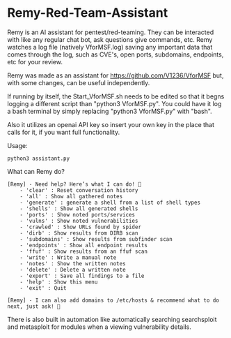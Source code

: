 # Remy-Red-Team-Assistant
Remy is an AI assistant for pentest/red-teaming. They can be interacted with like any regular chat bot, ask questions give commands, etc.
Remy watches a log file (natively VforMSF.log) saving any important data that comes through the log, such as CVE's, open ports, subdomains, endpoints, etc for your review.

Remy was made as an assistant for https://github.com/V1236/VforMSF but, with some changes, can be useful independently.

If running by itself, the Start_VforMSF.sh needs to be edited so that it begns logging a different script than "python3 VforMSF.py". You could have it log a bash terminal by simply replacing "python3 VforMSF.py" with "bash".

Also it utilizes an openai API key so insert your own key in the place that calls for it, if you want full functionality.

Usage:

```
python3 assistant.py
```

What can Remy do?

```
[Remy] - Need help? Here’s what I can do! 💜
    - 'clear' : Reset conversation history
    - 'all' : Show all gathered notes
    - 'generate' : generate a shell from a list of shell types
    - 'shells' : Show all generated shells
    - 'ports' : Show noted ports/services
    - 'vulns' : Show noted vulnerabilities
    - 'crawled' : Show URLs found by spider
    - 'dirb' : Show results from DIRB scan
    - 'subdomains' : Show results from subfinder scan
    - 'endpoints' : Show all endpoint results
    - 'ffuf' : Show results from an ffuf scan
    - 'write' : Write a manual note
    - 'notes' : Show the written notes
    - 'delete' : Delete a written note
    - 'export' : Save all findings to a file
    - 'help' : Show this menu
    - 'exit' : Quit

[Remy] - I can also add domains to /etc/hosts & recommend what to do next, just ask! 💜
```

There is also built in automation like automatically searching searchsploit and metasploit for modules when a viewing vulnerability details.
